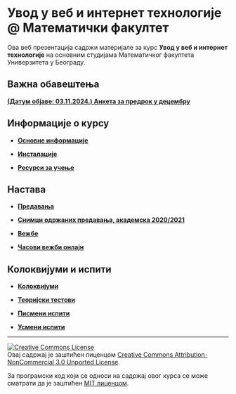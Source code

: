 # Увод у веб и интернет технологије @ Математички факултет

Ова веб презентација садржи материјале за курс **Увод у веб и интернет технологије** на основним студијама Математичког факултета Универзитета у Београду.

## Важна обавештења


**[(Датум објаве: 03.11.2024.) Анкета за предрок у децембру](/pismeni-ispiti/info/README.md)**

<!-- **[(Датум објаве: 26.09.2024.) Резултати писменог дела - септембар 2](/pismeni-ispiti/info/README.md)**

**[(Датум објаве: 22.09.2024.) Испит ће бити одржан 23.09 у 17 часова](/pismeni-ispiti/info/README.md)**

**[(Датум објаве: 20.09.2024.) Промена термина испита и пријава за рок септембар 2 ](/pismeni-ispiti/info/README.md)**

**[(Датум објаве: 16.09.2024.) Резултати писменог дела - септембар 1](/pismeni-ispiti/info/README.md)**

**[(Датум објаве: 10.09.2024.) Распоред по учионицама - септембар 1](/pismeni-ispiti/info/README.md)**

**[(Датум објаве: 07.09.2024.) Пријава за рок септембар 1](/pismeni-ispiti/info/README.md)**

**[(Датум објаве: 05.07.2024.) Резултати писменог дела - јул](/pismeni-ispiti/info/README.md)**

**[(Датум објаве: 30.06.2024.) Распоред по учионицама - јул](/pismeni-ispiti/info/README.md)**

**[(Датум објаве: 27.06.2024.) Пријава за јулски рок](/pismeni-ispiti/info/README.md)**

**[(Датум објаве: 12.06.2024.) Резултати писменог дела - јун1](/pismeni-ispiti/info/README.md)**

**[(Датум објаве: 07.06.2024.) Распоред по учионицама - јун](/pismeni-ispiti/info/README.md)**

**[(Датум објаве: 07.06.2024.) Анкета за теоријски/усмени испит јунског рока](/usmeni-ispiti/info/README.md)**

**[(Датум објаве: 05.06.2024.) Пријава за јунски рок](/pismeni-ispiti/info/README.md)**

**[(Датум објаве: 29.05.2024.) Списак теоријских испитиних питања и информације у вези теоријског испита](/usmeni-ispiti/info/README.md)**

**[(Датум објаве: 28.05.2024.) Резултати писменог дела - предрок](/pismeni-ispiti/info/README.md)** -->

<!-- **[(Датум објаве: 24.05.2024.) Распоред по учионицама - предрок](/pismeni-ispiti/info/README.md)** -->
 
<!-- **[(Датум објаве: 21.05.2024.) Пријава за предрок 25.05.2024.](/pismeni-ispiti/info/README.md)** -->

<!--**[(Датум објаве: 17.05.2024.) Припрема за испит, група 2II23 код Луције у уторак.](/pismeni-ispiti/info/README.md)**  -->

<!--**[(Датум објаве: 20.04.2024.) Надокнада вежби код Луције 22.04.](/pismeni-ispiti/info/README.md)** -->

<!--**[(Датум објаве: 20.04.2024.) Надокнада вежби код Јелене 24.04.](/pismeni-ispiti/info/README.md)**  -->

<!--**[(Датум објаве: 14.04.2024.) Трочас вежби за групе средом код Милице наредне две недеље.](/pismeni-ispiti/info/README.md)** -->

<!-- **[(Датум објаве: 02.03.2024.) Промена термина вежби за групу 2II23](/pismeni-ispiti/info/README.md)**  -->

<!-- **[(Датум објаве: 26.09.2023.) Tермин усменог дела испита - септембар 2](/usmeni-ispiti/info/README.md)** -->

<!-- **[(Датум објаве: 24.09.2023.) Резултати писменог дела - септембар 2](/pismeni-ispiti/info/README.md)** -->

<!-- **[(Датум објаве: 20.09.2023.) Распоред по учионицама - септембар 2](/pismeni-ispiti/info/README.md)**
-->
<!--
**[(Датум објаве: 14.09.2023.) Пријава за полагање практичног испита у септембру 2](/pismeni-ispiti/info/README.md)**
-->
<!--
**[(Датум објаве: 09.09.2023.) Резултати писменог дела - септембар 1](/pismeni-ispiti/info/README.md)**
-->
<!--
**[(Датум објаве: 05.09.2023.) Tермин усменог дела испита - септембар 1](/usmeni-ispiti/info/README.md)**
-->
<!--
**[(Датум објаве: 03.09.2023.) Распоред по учионицама - септембар 1](/pismeni-ispiti/info/README.md)**
-->
<!--
**[(Датум објаве: 28.08.2023.) Пријава за полагање практичног испита у септембру 1](/pismeni-ispiti/info/README.md)**
-->
<!--
**[(Датум објаве: 21.08.2023.) Консултације код Милице пред септембарски рок](/pismeni-ispiti/info/README.md)**
-->
<!-- **[(Датум објаве: 03.07.2023.) Tермин усменог дела испита у јулском року](/usmeni-ispiti/info/README.md)** -->

<!-- **[(Датум објаве: 03.07.2023.) Tермин усменог дела испита у јулском року](/usmeni-ispiti/info/README.md)** -->

<!-- **[(Датум објаве: 02.07.2023.) Резултати писменог дела испита у јулском року](/pismeni-ispiti/info/README.md)** -->

<!-- **[(Датум објаве: 25.06.2023.) Распоред по учионицама - јун2](/pismeni-ispiti/info/README.md)** -->

<!-- **[(Датум објаве: 21.06.2023.) Пријава за полагање практичног испита у јулском року](/pismeni-ispiti/info/README.md)** -->

<!--**[(Датум објаве: 17.06.2023.) Tермин усменог дела испита у јунском року](/usmeni-ispiti/info/README.md)** -->

<!--**[(Датум објаве: 09.06.2023.) Резултати писменог дела испита у јунском року](/pismeni-ispiti/info/README.md)** -->

<!--**[(Датум објаве: 07.06.2023.) Распоред по учионицама - јун1](/pismeni-ispiti/info/README.md)** -->

<!--**[(Датум објаве: 03.06.2023.) Пријава за полагање практичног испита у јунском року](/pismeni-ispiti/info/README.md)** ''-->

<!--**[(Датум објаве: 25.05.2023.) Резултати писменог дела испита у јунском предроку](/pismeni-ispiti/info/README.md)**  -->

<!--**[(Датум објаве: 24.05.2023.) Tермин усменог дела испита у јунском предроку](/usmeni-ispiti/info/README.md)**  -->

<!-- **[(Датум објаве: 12.05.2023.) Надокнаде часова вежби код асистента Јелене Марковић](/pismeni-ispiti/info/README.md)** -->

<!-- **[(Датум објаве: 18.05.2023.) Распоред по групама и учионицама - предрок](/pismeni-ispiti/info/README.md)** -->

<!-- **[(Датум објаве: 14.05.2023.) Припрема за предрок код асистента Јелене Марковић - снимци и материјали + стари рокови](/pismeni-ispiti/info/README.md)** -->

<!-- **[(Датум објаве: 10.05.2023.) Пријава за предрок](/pismeni-ispiti/info/README.md)** -->

<!-- **[(Датум објаве: 19.04.2023.) Предрок 20.05.2023.](/pismeni-ispiti/info/README.md)** -->

<!-- **[(Датум објаве: 13.04.2023.) Надокнаде и консултација код Милице](/vezbe/info/README.md)** -->

<!-- **[(Датум објаве: 11.02.2023.) Прве недеље се неће одржати вежбе код Милице, о надокнади ћемо се договорити на наредном часу.](/vezbe/info/README.md)** -->

<!-- **[(Датум објаве: 29.01.2023.) Tермин усменог дела испита у року Јануар 2](/usmeni-ispiti/info/README.md)** -->

<!-- **[(Датум објаве: 25.01.2023.) Резултати практичног дела испита у року Jануар ПС](/pismeni-ispiti/info/README.md)** -->

<!-- **[(Датум објаве: 17.01.2023.) Јануар ПС - пријава испита](/pismeni-ispiti/info/README.md)** -->

<!-- **[(Датум објаве: 26.09.2022.) Tермин усменог дела испита у року Септeмбар 2](/usmeni-ispiti/info/README.md)** -->

<!-- **[(Датум објаве: 21.09.2022.) Резултати практичног дела испита у року Септeмбар 2](/pismeni-ispiti/info/README.md)** -->

<!-- **[(Датум објаве: 15.09.2022.) Септембар 2 - пријава испита](/pismeni-ispiti/info/README.md)** -->

<!-- **[(Датум објаве: 04.09.2022.) Резултати практичног дела испита у року Септeмбар 1](/pismeni-ispiti/info/README.md)** -->

<!-- **[(Датум објаве: 01.09.2022.) Tермин усменог дела испита у року Септeмбар 1](/usmeni-ispiti/info/README.md)** -->

<!-- **[(Датум објаве: 29.08.2022.) Септeмбар 1 - пријава испита](/pismeni-ispiti/info/README.md)** -->

<!-- **[(Датум објаве: 30.07.2022.) Tермин усменог дела испита у року Јуни 2](/usmeni-ispiti/info/README.md)** -->

<!-- **[(Датум објаве: 26.07.2022.) Додатни термин усменог дела испита у року Јуни 2](/usmeni-ispiti/info/README.md)** -->

<!-- **[(Датум објаве: 08.07.2022.) Резултати практичног дела испита у року Јуни 2](/pismeni-ispiti/info/README.md)** -->

<!-- **[(Датум објаве: 29.06.2022.) Јун 2 - распоред седења (ТРГ, 13h)](/pismeni-ispiti/info/README.md)** -->

<!-- **[(Датум објаве: 25.06.2022.) Јун 2 - пријава испита](/pismeni-ispiti/info/README.md)** -->

<!--
**[(Датум објаве: 25.06.2022.) Решења практичног дела испита у року Јуни 1](/pismeni-ispiti/info/README.md)**-->

<!-- **[(Датум објаве: 20.06.2022.) Резултати практичног дела испита у року Јуни 1](/pismeni-ispiti/info/README.md)** -->

<!-- **[(Датум објаве: 18.06.2022.) Термин усменог дела испита у року Јуни 1](/usmeni-ispiti/info/README.md)** -->

<!--
**[(Датум објаве: 09.06.2022.) Јун 1 - распоред седења (ТРГ+ЈАГ)](/pismeni-ispiti/info/README.md)**-->

<!-- **[(Датум објаве: 21.01.2022.) Јануар 1 - резултати практичног испита](/pismeni-ispiti/info/README.md)** -->

<!-- **[(Датум објаве: 19.01.2022.) Термини усменог испита у року Јануар 1](/usmeni-ispiti/info/README.md)** -->

<!-- **[(Датум објаве: 04.02.2020.) Термини усменог испита у року ROK](/usmeni-ispiti/info/README.md)** -->

<!-- **[(Датум објаве: 30.01.2020.) Договор за термин усменог испита у року ROK](/usmeni-ispiti/info/README.md)** -->

<!-- **[(Датум објаве: 30.01.2020.) Резултати практичног испита у року ROK](/pismeni-ispiti/info/README.md)** -->

<!-- **[(Датум објаве: 25.01.2020.) Распоред студената по учионицама у року ROK](/pismeni-ispiti/info/README.md)** -->

<!-- **[(Датум објаве: 22.01.2020.) Пријава за полагање испита у року ROK](/pismeni-ispiti/info/README.md)** -->

<!-- **[(Датум објаве: 24.12.2019.) Анкета за утиске са вежби и практичних провера знања](/vezbe/info/README.md)** -->

## Информације о курсу

* **[Основне информације](/informacije/README.md)**

* **[Инсталације](/INSTALACIJE.md)**

* **[Ресурси за учење](/RESURSI-ZA-UCENJE.md)**

## Настава

* **[Предавања](/predavanja/README.md)**

* **[Снимци одржаних предавања, академска 2020/2021](/predavanja/casovi-onlajn/README-2021-22.md)**

* **[Вежбе](/vezbe/README.md)**

* **[Часови вежби онлајн](/vezbe/casovi-onlajn/README.md)**

## Колоквијуми и испити

* **[Колоквијуми](/kolokvijumi/README.md)**

* **[Теоријски тестови](/teorijski-testovi/README.md)**

* **[Писмени испити](/pismeni-ispiti/README.md)**

* **[Усмени испити](/usmeni-ispiti/README.md)**

---

<a rel="license" href="http://creativecommons.org/licenses/by-nc/3.0/"><img alt="Creative Commons License" style="border-width:0" src="https://i.creativecommons.org/l/by-nc/3.0/88x31.png" /></a><br />Овај садржај је заштићен лиценцом <a rel="license" href="http://creativecommons.org/licenses/by-nc/3.0/">Creative Commons Attribution-NonCommercial 3.0 Unported License</a>.

За програмски код који се односи на садржај овог курса се може сматрати да је заштићен [MIT лиценцом](/LICENSE).
